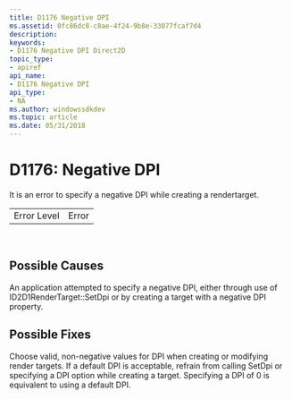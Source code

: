 ```yaml
---
title: D1176 Negative DPI
ms.assetid: 0fc86dc8-c8ae-4f24-9b8e-33077fcaf7d4
description: 
keywords:
- D1176 Negative DPI Direct2D
topic_type:
- apiref
api_name:
- D1176 Negative DPI
api_type:
- NA
ms.author: windowssdkdev
ms.topic: article
ms.date: 05/31/2018
---
```


# D1176: Negative DPI

It is an error to specify a negative DPI while creating a rendertarget.



|             |       |
|-------------|-------|
| Error Level | Error |



 

## Possible Causes

An application attempted to specify a negative DPI, either through use of ID2D1RenderTarget::SetDpi or by creating a target with a negative DPI property.

## Possible Fixes

Choose valid, non-negative values for DPI when creating or modifying render targets. If a default DPI is acceptable, refrain from calling SetDpi or specifying a DPI option while creating a target. Specifying a DPI of 0 is equivalent to using a default DPI.

 

 





